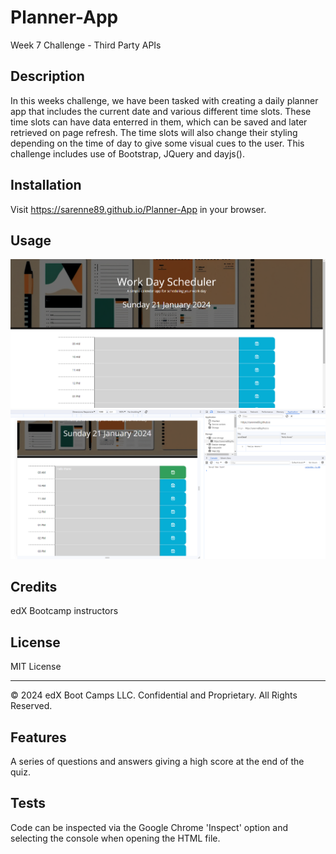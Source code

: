 # Planner-App

Week 7 Challenge - Third Party APIs

## Description

In this weeks challenge, we have been tasked with creating a daily planner app that includes the current date and various different time slots. These time slots can have data enterred in them, which can be saved and later retrieved on page refresh. The time slots will also change their styling depending on the time of day to give some visual cues to the user.
This challenge includes use of Bootstrap, JQuery and dayjs().

## Installation

Visit https://sarenne89.github.io/Planner-App in your browser.

## Usage

![Screenshot of the planner](assets/images/screenshot-1.png)
![Data saved to local storage](assets/images/screenshot-2.png)

## Credits

edX Bootcamp instructors

## License

MIT License

---

© 2024 edX Boot Camps LLC. Confidential and Proprietary. All Rights Reserved.

## Features

A series of questions and answers giving a high score at the end of the quiz.

## Tests

Code can be inspected via the Google Chrome 'Inspect' option and selecting the console when opening the HTML file.
